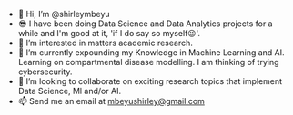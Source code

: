 - 👋 Hi, I’m @shirleymbeyu
- 😎 I have been doing Data Science and Data Analytics projects for a while and I'm good at it, 'if I do say so myself😉'.
- 👀 I’m interested in matters academic research. 
- 🌱 I’m currently expounding my Knowledge in Machine Learning and AI. Learning on compartmental disease modelling. I am thinking of trying cybersecurity.
- 💞️ I’m looking to collaborate on exciting research topics that implement Data Science, Ml and/or AI.
- 📫 Send me an email at mbeyushirley@gmail.com

<!---
shirleymbeyu/shirleymbeyu is a ✨ special ✨ repository because its `README.md` (this file) appears on your GitHub profile.
You can click the Preview link to take a look at your changes.
--->
